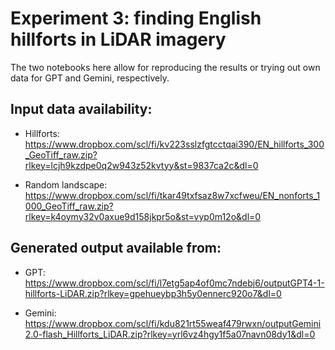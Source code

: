 # Experiment 3: finding English hillforts in LiDAR imagery

The two notebooks here allow for reproducing the results or trying out own data for GPT and Gemini, respectively.

## Input data availability:

- Hillforts: https://www.dropbox.com/scl/fi/kv223sslzfgtcctqai390/EN_hillforts_300_GeoTiff_raw.zip?rlkey=lcjh9kzdpe0q2w943z52kvtyy&st=9837ca2c&dl=0

- Random landscape: https://www.dropbox.com/scl/fi/tkar49txfsaz8w7xcfweu/EN_nonforts_1000_GeoTiff_raw.zip?rlkey=k4oymy32v0axue9d158jkpr5o&st=vyp0m12o&dl=0

## Generated output available from:

- GPT: https://www.dropbox.com/scl/fi/l7etg5ap4of0mc7ndebj6/outputGPT4-1-hillforts-LiDAR.zip?rlkey=gpehueybp3h5y0ennerc920o7&dl=0

- Gemini: https://www.dropbox.com/scl/fi/kdu821rt55weaf479rwxn/outputGemini2.0-flash_Hillforts_LiDAR.zip?rlkey=yrl6vz4hgy1f5a07navn08dy1&dl=0
